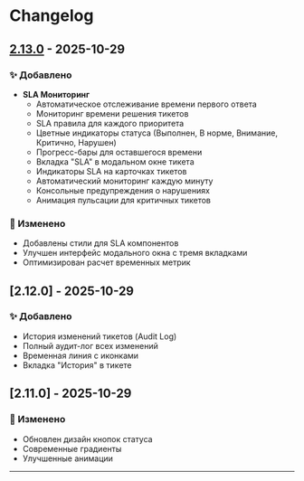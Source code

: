 # Changelog

## [2.13.0] - 2025-10-29

### ✨ Добавлено
- **SLA Мониторинг**
  - Автоматическое отслеживание времени первого ответа
  - Мониторинг времени решения тикетов
  - SLA правила для каждого приоритета
  - Цветные индикаторы статуса (Выполнен, В норме, Внимание, Критично, Нарушен)
  - Прогресс-бары для оставшегося времени
  - Вкладка "SLA" в модальном окне тикета
  - Индикаторы SLA на карточках тикетов
  - Автоматический мониторинг каждую минуту
  - Консольные предупреждения о нарушениях
  - Анимация пульсации для критичных тикетов

### 🎨 Изменено
- Добавлены стили для SLA компонентов
- Улучшен интерфейс модального окна с тремя вкладками
- Оптимизирован расчет временных метрик

## [2.12.0] - 2025-10-29

### ✨ Добавлено
- История изменений тикетов (Audit Log)
- Полный аудит-лог всех изменений
- Временная линия с иконками
- Вкладка "История" в тикете

## [2.11.0] - 2025-10-29

### 🎨 Изменено
- Обновлен дизайн кнопок статуса
- Современные градиенты
- Улучшенные анимации

---

[2.13.0]: https://github.com/yourusername/rikor-helpdesk/releases/tag/v2.13.0
